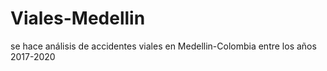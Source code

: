 # Viales-Medellin
se hace análisis de accidentes viales en Medellin-Colombia entre los años 2017-2020
